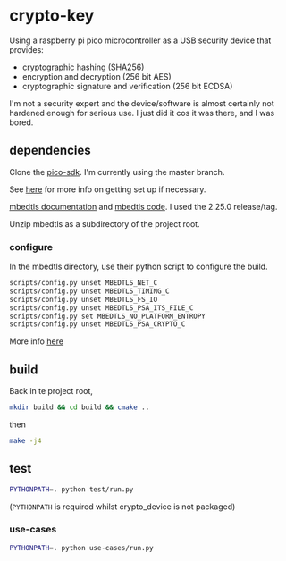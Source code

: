 # crypto-key

Using a raspberry pi pico microcontroller as a USB security device that provides:

- cryptographic hashing (SHA256)
- encryption and decryption (256 bit AES)
- cryptographic signature and verification (256 bit ECDSA)

I'm not a security expert and the device/software is almost certainly not hardened enough for serious use. I just did it cos it was there, and I was bored.

## dependencies

Clone the [pico-sdk](https://github.com/raspberrypi/pico-sdk). I'm currently using the master branch.

See [here](https://www.raspberrypi.org/documentation/pico/getting-started/) for more info on getting set up if necessary.

[mbedtls documentation](https://tls.mbed.org/api/) and [mbedtls code](https://github.com/ARMmbed/mbedtls). I used the 2.25.0 release/tag.

Unzip mbedtls as a subdirectory of the project root.

### configure

In the mbedtls directory, use their python script to configure the build.

```bash
scripts/config.py unset MBEDTLS_NET_C
scripts/config.py unset MBEDTLS_TIMING_C
scripts/config.py unset MBEDTLS_FS_IO
scripts/config.py unset MBEDTLS_PSA_ITS_FILE_C
scripts/config.py set MBEDTLS_NO_PLATFORM_ENTROPY
scripts/config.py unset MBEDTLS_PSA_CRYPTO_C
```
More info [here](https://tls.mbed.org/discussions/generic/mbedtls-build-for-arm)

## build

Back in te project root,

```bash
mkdir build && cd build && cmake ..
```

then

```bash
make -j4
```

## test

```bash
PYTHONPATH=. python test/run.py
```

(`PYTHONPATH` is required whilst crypto_device is not packaged)

### use-cases

```bash
PYTHONPATH=. python use-cases/run.py
```
